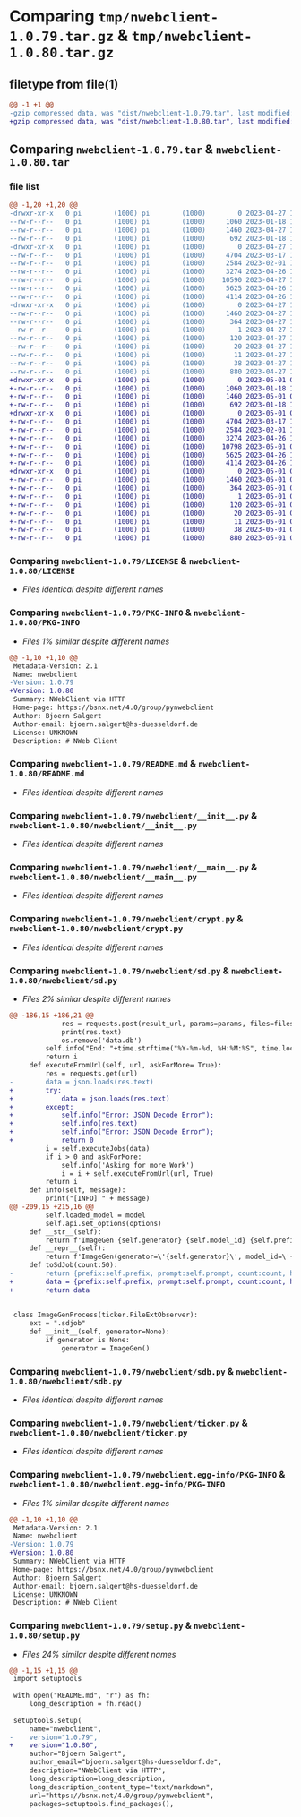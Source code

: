 # Comparing `tmp/nwebclient-1.0.79.tar.gz` & `tmp/nwebclient-1.0.80.tar.gz`

## filetype from file(1)

```diff
@@ -1 +1 @@
-gzip compressed data, was "dist/nwebclient-1.0.79.tar", last modified: Thu Apr 27 11:54:57 2023, max compression
+gzip compressed data, was "dist/nwebclient-1.0.80.tar", last modified: Mon May  1 06:03:06 2023, max compression
```

## Comparing `nwebclient-1.0.79.tar` & `nwebclient-1.0.80.tar`

### file list

```diff
@@ -1,20 +1,20 @@
-drwxr-xr-x   0 pi        (1000) pi        (1000)        0 2023-04-27 11:54:57.555689 nwebclient-1.0.79/
--rw-r--r--   0 pi        (1000) pi        (1000)     1060 2023-01-18 15:38:31.000000 nwebclient-1.0.79/LICENSE
--rw-r--r--   0 pi        (1000) pi        (1000)     1460 2023-04-27 11:54:57.555689 nwebclient-1.0.79/PKG-INFO
--rw-r--r--   0 pi        (1000) pi        (1000)      692 2023-01-18 15:38:31.000000 nwebclient-1.0.79/README.md
-drwxr-xr-x   0 pi        (1000) pi        (1000)        0 2023-04-27 11:54:57.545689 nwebclient-1.0.79/nwebclient/
--rw-r--r--   0 pi        (1000) pi        (1000)     4704 2023-03-17 18:34:02.000000 nwebclient-1.0.79/nwebclient/__init__.py
--rw-r--r--   0 pi        (1000) pi        (1000)     2584 2023-02-01 15:16:08.000000 nwebclient-1.0.79/nwebclient/__main__.py
--rw-r--r--   0 pi        (1000) pi        (1000)     3274 2023-04-26 10:42:29.000000 nwebclient-1.0.79/nwebclient/crypt.py
--rw-r--r--   0 pi        (1000) pi        (1000)    10590 2023-04-27 10:43:05.000000 nwebclient-1.0.79/nwebclient/sd.py
--rw-r--r--   0 pi        (1000) pi        (1000)     5625 2023-04-26 11:35:41.000000 nwebclient-1.0.79/nwebclient/sdb.py
--rw-r--r--   0 pi        (1000) pi        (1000)     4114 2023-04-26 14:15:39.000000 nwebclient-1.0.79/nwebclient/ticker.py
-drwxr-xr-x   0 pi        (1000) pi        (1000)        0 2023-04-27 11:54:57.555689 nwebclient-1.0.79/nwebclient.egg-info/
--rw-r--r--   0 pi        (1000) pi        (1000)     1460 2023-04-27 11:54:57.000000 nwebclient-1.0.79/nwebclient.egg-info/PKG-INFO
--rw-r--r--   0 pi        (1000) pi        (1000)      364 2023-04-27 11:54:57.000000 nwebclient-1.0.79/nwebclient.egg-info/SOURCES.txt
--rw-r--r--   0 pi        (1000) pi        (1000)        1 2023-04-27 11:54:57.000000 nwebclient-1.0.79/nwebclient.egg-info/dependency_links.txt
--rw-r--r--   0 pi        (1000) pi        (1000)      120 2023-04-27 11:54:57.000000 nwebclient-1.0.79/nwebclient.egg-info/entry_points.txt
--rw-r--r--   0 pi        (1000) pi        (1000)       20 2023-04-27 11:54:57.000000 nwebclient-1.0.79/nwebclient.egg-info/requires.txt
--rw-r--r--   0 pi        (1000) pi        (1000)       11 2023-04-27 11:54:57.000000 nwebclient-1.0.79/nwebclient.egg-info/top_level.txt
--rw-r--r--   0 pi        (1000) pi        (1000)       38 2023-04-27 11:54:57.555689 nwebclient-1.0.79/setup.cfg
--rw-r--r--   0 pi        (1000) pi        (1000)      880 2023-04-27 11:54:52.000000 nwebclient-1.0.79/setup.py
+drwxr-xr-x   0 pi        (1000) pi        (1000)        0 2023-05-01 06:03:06.043084 nwebclient-1.0.80/
+-rw-r--r--   0 pi        (1000) pi        (1000)     1060 2023-01-18 15:38:31.000000 nwebclient-1.0.80/LICENSE
+-rw-r--r--   0 pi        (1000) pi        (1000)     1460 2023-05-01 06:03:06.043084 nwebclient-1.0.80/PKG-INFO
+-rw-r--r--   0 pi        (1000) pi        (1000)      692 2023-01-18 15:38:31.000000 nwebclient-1.0.80/README.md
+drwxr-xr-x   0 pi        (1000) pi        (1000)        0 2023-05-01 06:03:06.033085 nwebclient-1.0.80/nwebclient/
+-rw-r--r--   0 pi        (1000) pi        (1000)     4704 2023-03-17 18:34:02.000000 nwebclient-1.0.80/nwebclient/__init__.py
+-rw-r--r--   0 pi        (1000) pi        (1000)     2584 2023-02-01 15:16:08.000000 nwebclient-1.0.80/nwebclient/__main__.py
+-rw-r--r--   0 pi        (1000) pi        (1000)     3274 2023-04-26 10:42:29.000000 nwebclient-1.0.80/nwebclient/crypt.py
+-rw-r--r--   0 pi        (1000) pi        (1000)    10798 2023-05-01 06:01:24.000000 nwebclient-1.0.80/nwebclient/sd.py
+-rw-r--r--   0 pi        (1000) pi        (1000)     5625 2023-04-26 11:35:41.000000 nwebclient-1.0.80/nwebclient/sdb.py
+-rw-r--r--   0 pi        (1000) pi        (1000)     4114 2023-04-26 14:15:39.000000 nwebclient-1.0.80/nwebclient/ticker.py
+drwxr-xr-x   0 pi        (1000) pi        (1000)        0 2023-05-01 06:03:06.043084 nwebclient-1.0.80/nwebclient.egg-info/
+-rw-r--r--   0 pi        (1000) pi        (1000)     1460 2023-05-01 06:03:05.000000 nwebclient-1.0.80/nwebclient.egg-info/PKG-INFO
+-rw-r--r--   0 pi        (1000) pi        (1000)      364 2023-05-01 06:03:05.000000 nwebclient-1.0.80/nwebclient.egg-info/SOURCES.txt
+-rw-r--r--   0 pi        (1000) pi        (1000)        1 2023-05-01 06:03:05.000000 nwebclient-1.0.80/nwebclient.egg-info/dependency_links.txt
+-rw-r--r--   0 pi        (1000) pi        (1000)      120 2023-05-01 06:03:05.000000 nwebclient-1.0.80/nwebclient.egg-info/entry_points.txt
+-rw-r--r--   0 pi        (1000) pi        (1000)       20 2023-05-01 06:03:05.000000 nwebclient-1.0.80/nwebclient.egg-info/requires.txt
+-rw-r--r--   0 pi        (1000) pi        (1000)       11 2023-05-01 06:03:05.000000 nwebclient-1.0.80/nwebclient.egg-info/top_level.txt
+-rw-r--r--   0 pi        (1000) pi        (1000)       38 2023-05-01 06:03:06.043084 nwebclient-1.0.80/setup.cfg
+-rw-r--r--   0 pi        (1000) pi        (1000)      880 2023-05-01 06:02:57.000000 nwebclient-1.0.80/setup.py
```

### Comparing `nwebclient-1.0.79/LICENSE` & `nwebclient-1.0.80/LICENSE`

 * *Files identical despite different names*

### Comparing `nwebclient-1.0.79/PKG-INFO` & `nwebclient-1.0.80/PKG-INFO`

 * *Files 1% similar despite different names*

```diff
@@ -1,10 +1,10 @@
 Metadata-Version: 2.1
 Name: nwebclient
-Version: 1.0.79
+Version: 1.0.80
 Summary: NWebClient via HTTP
 Home-page: https://bsnx.net/4.0/group/pynwebclient
 Author: Bjoern Salgert
 Author-email: bjoern.salgert@hs-duesseldorf.de
 License: UNKNOWN
 Description: # NWeb Client
```

### Comparing `nwebclient-1.0.79/README.md` & `nwebclient-1.0.80/README.md`

 * *Files identical despite different names*

### Comparing `nwebclient-1.0.79/nwebclient/__init__.py` & `nwebclient-1.0.80/nwebclient/__init__.py`

 * *Files identical despite different names*

### Comparing `nwebclient-1.0.79/nwebclient/__main__.py` & `nwebclient-1.0.80/nwebclient/__main__.py`

 * *Files identical despite different names*

### Comparing `nwebclient-1.0.79/nwebclient/crypt.py` & `nwebclient-1.0.80/nwebclient/crypt.py`

 * *Files identical despite different names*

### Comparing `nwebclient-1.0.79/nwebclient/sd.py` & `nwebclient-1.0.80/nwebclient/sd.py`

 * *Files 2% similar despite different names*

```diff
@@ -186,15 +186,21 @@
             res = requests.post(result_url, params=params, files=files)
             print(res.text)
             os.remove('data.db')
         self.info("End: "+time.strftime("%Y-%m-%d, %H:%M:%S", time.localtime()))
         return i
     def executeFromUrl(self, url, askForMore= True):
         res = requests.get(url)
-        data = json.loads(res.text)
+        try:
+            data = json.loads(res.text)
+        except:
+            self.info("Error: JSON Decode Error");
+            self.info(res.text)
+            self.info("Error: JSON Decode Error");
+            return 0
         i = self.executeJobs(data)
         if i > 0 and askForMore:
             self.info('Asking for more Work')
             i = i + self.executeFromUrl(url, True)
         return i
     def info(self, message):
         print("[INFO] " + message)
@@ -209,15 +215,16 @@
         self.loaded_model = model
         self.api.set_options(options)
     def __str__(self):
         return f'ImageGen {self.generator} {self.model_id} {self.prefix}'
     def __repr__(self):
         return f'ImageGen(generator=\'{self.generator}\', model_id=\'{self.model_id}\', prefix=\'{self.prefix}\')'
     def toSdJob(count:50):
-        return {prefix:self.prefix, prompt:self.prompt, count:count, height: self.height, self.width: width}
+        data = {prefix:self.prefix, prompt:self.prompt, count:count, height: self.height, self.width: width}
+        return data
             
         
 class ImageGenProcess(ticker.FileExtObserver):
     ext = ".sdjob"
     def __init__(self, generator=None):
         if generator is None:
             generator = ImageGen()
```

### Comparing `nwebclient-1.0.79/nwebclient/sdb.py` & `nwebclient-1.0.80/nwebclient/sdb.py`

 * *Files identical despite different names*

### Comparing `nwebclient-1.0.79/nwebclient/ticker.py` & `nwebclient-1.0.80/nwebclient/ticker.py`

 * *Files identical despite different names*

### Comparing `nwebclient-1.0.79/nwebclient.egg-info/PKG-INFO` & `nwebclient-1.0.80/nwebclient.egg-info/PKG-INFO`

 * *Files 1% similar despite different names*

```diff
@@ -1,10 +1,10 @@
 Metadata-Version: 2.1
 Name: nwebclient
-Version: 1.0.79
+Version: 1.0.80
 Summary: NWebClient via HTTP
 Home-page: https://bsnx.net/4.0/group/pynwebclient
 Author: Bjoern Salgert
 Author-email: bjoern.salgert@hs-duesseldorf.de
 License: UNKNOWN
 Description: # NWeb Client
```

### Comparing `nwebclient-1.0.79/setup.py` & `nwebclient-1.0.80/setup.py`

 * *Files 24% similar despite different names*

```diff
@@ -1,15 +1,15 @@
 import setuptools
 
 with open("README.md", "r") as fh:
     long_description = fh.read()
 
 setuptools.setup(
     name="nwebclient",
-    version="1.0.79",
+    version="1.0.80",
     author="Bjoern Salgert",
     author_email="bjoern.salgert@hs-duesseldorf.de",
     description="NWebClient via HTTP",
     long_description=long_description,
     long_description_content_type="text/markdown",
     url="https://bsnx.net/4.0/group/pynwebclient",
     packages=setuptools.find_packages(),
```

